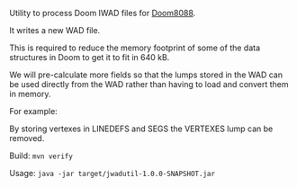 Utility to process Doom IWAD files for [Doom8088](https://github.com/FrenkelS/Doom8088).

It writes a new WAD file.

This is required to reduce the memory footprint of some of the data structures in Doom to get it to fit in 640 kB.

We will pre-calculate more fields so that the lumps stored in the WAD can be used directly from the WAD rather than having to load and convert them in memory.

For example:

By storing vertexes in LINEDEFS and SEGS the VERTEXES lump can be removed.

Build: `mvn verify`

Usage: `java -jar target/jwadutil-1.0.0-SNAPSHOT.jar`
